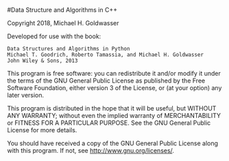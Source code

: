 #Data Structure and Algorithms in C++

Copyright 2018, Michael H. Goldwasser

 Developed for use with the book:

    Data Structures and Algorithms in Python
    Michael T. Goodrich, Roberto Tamassia, and Michael H. Goldwasser
    John Wiley & Sons, 2013

 This program is free software: you can redistribute it and/or modify
 it under the terms of the GNU General Public License as published by
 the Free Software Foundation, either version 3 of the License, or
 (at your option) any later version.

 This program is distributed in the hope that it will be useful,
 but WITHOUT ANY WARRANTY; without even the implied warranty of
 MERCHANTABILITY or FITNESS FOR A PARTICULAR PURPOSE.  See the
 GNU General Public License for more details.

 You should have received a copy of the GNU General Public License
 along with this program.  If not, see <http://www.gnu.org/licenses/>.

